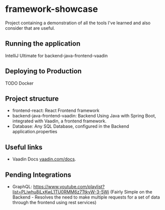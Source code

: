 # framework-showcase

Project containing a demonstration of all the tools I've learned and also consider that are
useful.

## Running the application

IntelliJ Ultimate for backend-java-frontend-vaadin

## Deploying to Production

TODO Docker

## Project structure

- frontend-react: React Frontend framework
- backend-java-frontend-vaadin: Backend Using Java with Spring Boot, integrated with Vaadin, a frontend framework.
- Database: Any SQL Database, configured in the Backend application.properties

## Useful links

- Vaadin Docs [vaadin.com/docs](https://vaadin.com/docs).

## Pending Integrations

- GraphQL: https://www.youtube.com/playlist?list=PLiwhu8iLxKwL1TU0RMM6z7TtkyW-3-5Wi
			(Fairly Simple on the Backend - Resolves the need to make multiple
			requests for a set of data through the frontend using rest services)

